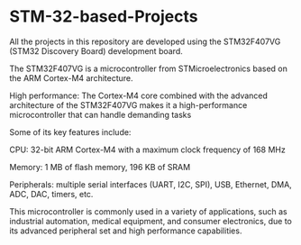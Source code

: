 # STM-32-based-Projects

All the projects in this repository are developed using the STM32F407VG (STM32 Discovery Board) development board.

The STM32F407VG is a microcontroller from STMicroelectronics based on the ARM Cortex-M4 architecture.

High performance: The Cortex-M4 core combined with the advanced architecture of the STM32F407VG makes it a high-performance microcontroller that can handle demanding tasks

Some of its key features include: 

CPU: 32-bit ARM Cortex-M4 with a maximum clock frequency of 168 MHz 

Memory: 1 MB of flash memory, 196 KB of SRAM 

Peripherals: multiple serial interfaces (UART, I2C, SPI), USB, Ethernet, DMA, ADC, DAC, timers, etc.

This microcontroller is commonly used in a variety of applications, such as industrial automation, medical equipment, and consumer electronics, due to its advanced peripheral set and high performance capabilities.
